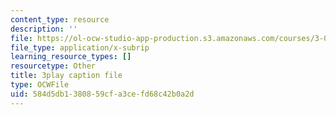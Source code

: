 ```yaml
---
content_type: resource
description: ''
file: https://ol-ocw-studio-app-production.s3.amazonaws.com/courses/3-091sc-introduction-to-solid-state-chemistry-fall-2010/584d5db1380859cfa3cefd68c42b0a2d_NuoT9XPOjJ0.vtt
file_type: application/x-subrip
learning_resource_types: []
resourcetype: Other
title: 3play caption file
type: OCWFile
uid: 584d5db1-3808-59cf-a3ce-fd68c42b0a2d
---
```


